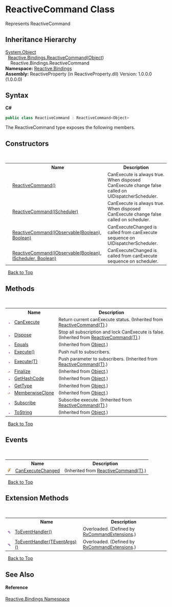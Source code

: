 # ReactiveCommand Class
 

Represents ReactiveCommand<object>


## Inheritance Hierarchy
<a href="http://msdn2.microsoft.com/en-us/library/e5kfa45b" target="_blank">System.Object</a><br />&nbsp;&nbsp;<a href="996d68d9-6a8e-7d1c-9768-d8b6207306f6">Reactive.Bindings.ReactiveCommand</a>(<a href="http://msdn2.microsoft.com/en-us/library/e5kfa45b" target="_blank">Object</a>)<br />&nbsp;&nbsp;&nbsp;&nbsp;Reactive.Bindings.ReactiveCommand<br />
**Namespace:**&nbsp;<a href="c3971206-685a-088e-bb60-d89f59135b99">Reactive.Bindings</a><br />**Assembly:**&nbsp;ReactiveProperty (in ReactiveProperty.dll) Version: 1.0.0.0 (1.0.0.0)

## Syntax

**C#**<br />
``` C#
public class ReactiveCommand : ReactiveCommand<Object>
```

The ReactiveCommand type exposes the following members.


## Constructors
&nbsp;<table><tr><th></th><th>Name</th><th>Description</th></tr><tr><td>![Public method](media/pubmethod.gif "Public method")</td><td><a href="58dd954a-1794-a268-1330-19ecfd96806c">ReactiveCommand()</a></td><td>
CanExecute is always true. When disposed CanExecute change false called on UIDispatcherScheduler.</td></tr><tr><td>![Public method](media/pubmethod.gif "Public method")</td><td><a href="96bd7a52-530d-1edf-ad0d-65e170f5dda0">ReactiveCommand(IScheduler)</a></td><td>
CanExecute is always true. When disposed CanExecute change false called on scheduler.</td></tr><tr><td>![Public method](media/pubmethod.gif "Public method")</td><td><a href="92367be2-b121-501f-ed1d-81e6af053a92">ReactiveCommand(IObservable(Boolean), Boolean)</a></td><td>
CanExecuteChanged is called from canExecute sequence on UIDispatcherScheduler.</td></tr><tr><td>![Public method](media/pubmethod.gif "Public method")</td><td><a href="e3f7c746-b8c8-48b0-8802-9e23fe2e3e23">ReactiveCommand(IObservable(Boolean), IScheduler, Boolean)</a></td><td>
CanExecuteChanged is called from canExecute sequence on scheduler.</td></tr></table>&nbsp;
<a href="#reactivecommand-class">Back to Top</a>

## Methods
&nbsp;<table><tr><th></th><th>Name</th><th>Description</th></tr><tr><td>![Public method](media/pubmethod.gif "Public method")</td><td><a href="9688b283-997b-868b-3d3a-f07cb89038fe">CanExecute</a></td><td>
Return current canExecute status.
 (Inherited from <a href="996d68d9-6a8e-7d1c-9768-d8b6207306f6">ReactiveCommand(T)</a>.)</td></tr><tr><td>![Public method](media/pubmethod.gif "Public method")</td><td><a href="3a638424-97d6-026f-cdec-55afd8c31b1a">Dispose</a></td><td>
Stop all subscription and lock CanExecute is false.
 (Inherited from <a href="996d68d9-6a8e-7d1c-9768-d8b6207306f6">ReactiveCommand(T)</a>.)</td></tr><tr><td>![Public method](media/pubmethod.gif "Public method")</td><td><a href="http://msdn2.microsoft.com/en-us/library/bsc2ak47" target="_blank">Equals</a></td><td> (Inherited from <a href="http://msdn2.microsoft.com/en-us/library/e5kfa45b" target="_blank">Object</a>.)</td></tr><tr><td>![Public method](media/pubmethod.gif "Public method")</td><td><a href="8d9193b1-0968-b68d-bca2-b3ed8488c4d7">Execute()</a></td><td>
Push null to subscribers.</td></tr><tr><td>![Public method](media/pubmethod.gif "Public method")</td><td><a href="b8255af4-e12b-dfaf-6caf-8955e29db849">Execute(T)</a></td><td>
Push parameter to subscribers.
 (Inherited from <a href="996d68d9-6a8e-7d1c-9768-d8b6207306f6">ReactiveCommand(T)</a>.)</td></tr><tr><td>![Protected method](media/protmethod.gif "Protected method")</td><td><a href="http://msdn2.microsoft.com/en-us/library/4k87zsw7" target="_blank">Finalize</a></td><td> (Inherited from <a href="http://msdn2.microsoft.com/en-us/library/e5kfa45b" target="_blank">Object</a>.)</td></tr><tr><td>![Public method](media/pubmethod.gif "Public method")</td><td><a href="http://msdn2.microsoft.com/en-us/library/zdee4b3y" target="_blank">GetHashCode</a></td><td> (Inherited from <a href="http://msdn2.microsoft.com/en-us/library/e5kfa45b" target="_blank">Object</a>.)</td></tr><tr><td>![Public method](media/pubmethod.gif "Public method")</td><td><a href="http://msdn2.microsoft.com/en-us/library/dfwy45w9" target="_blank">GetType</a></td><td> (Inherited from <a href="http://msdn2.microsoft.com/en-us/library/e5kfa45b" target="_blank">Object</a>.)</td></tr><tr><td>![Protected method](media/protmethod.gif "Protected method")</td><td><a href="http://msdn2.microsoft.com/en-us/library/57ctke0a" target="_blank">MemberwiseClone</a></td><td> (Inherited from <a href="http://msdn2.microsoft.com/en-us/library/e5kfa45b" target="_blank">Object</a>.)</td></tr><tr><td>![Public method](media/pubmethod.gif "Public method")</td><td><a href="582bc7f6-7b80-1ba2-23f4-aedae0d81e42">Subscribe</a></td><td>
Subscribe execute.
 (Inherited from <a href="996d68d9-6a8e-7d1c-9768-d8b6207306f6">ReactiveCommand(T)</a>.)</td></tr><tr><td>![Public method](media/pubmethod.gif "Public method")</td><td><a href="http://msdn2.microsoft.com/en-us/library/7bxwbwt2" target="_blank">ToString</a></td><td> (Inherited from <a href="http://msdn2.microsoft.com/en-us/library/e5kfa45b" target="_blank">Object</a>.)</td></tr></table>&nbsp;
<a href="#reactivecommand-class">Back to Top</a>

## Events
&nbsp;<table><tr><th></th><th>Name</th><th>Description</th></tr><tr><td>![Public event](media/pubevent.gif "Public event")</td><td><a href="37d46968-6025-cb73-6316-50aee0affa15">CanExecuteChanged</a></td><td> (Inherited from <a href="996d68d9-6a8e-7d1c-9768-d8b6207306f6">ReactiveCommand(T)</a>.)</td></tr></table>&nbsp;
<a href="#reactivecommand-class">Back to Top</a>

## Extension Methods
&nbsp;<table><tr><th></th><th>Name</th><th>Description</th></tr><tr><td>![Public Extension Method](media/pubextension.gif "Public Extension Method")</td><td><a href="fb72a63b-93fb-5dbd-43cf-2d366ca7fe31">ToEventHandler()</a></td><td>Overloaded.   (Defined by <a href="c27a4503-f79b-533d-851f-b8292b03aa37">RxCommandExtensions</a>.)</td></tr><tr><td>![Public Extension Method](media/pubextension.gif "Public Extension Method")</td><td><a href="dd7e5f56-a724-065a-ebdb-f48ca97fe012">ToEventHandler(TEventArgs)()</a></td><td>Overloaded.   (Defined by <a href="c27a4503-f79b-533d-851f-b8292b03aa37">RxCommandExtensions</a>.)</td></tr></table>&nbsp;
<a href="#reactivecommand-class">Back to Top</a>

## See Also


#### Reference
<a href="c3971206-685a-088e-bb60-d89f59135b99">Reactive.Bindings Namespace</a><br />